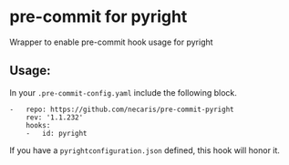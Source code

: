 # pre-commit for pyright
Wrapper to enable pre-commit hook usage for pyright

## Usage:
In your `.pre-commit-config.yaml` include the following block.

```
-   repo: https://github.com/necaris/pre-commit-pyright
    rev: '1.1.232'
    hooks:
    -   id: pyright
```

If you have a `pyrightconfiguration.json` defined, this hook will honor it.
